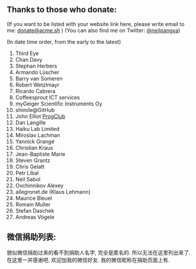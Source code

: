 ## Thanks to those who donate:

(If you want to be listed with your website link here, please write email to me: donate@acme.sh )
(You can also find me on Twitter: [@neilpangxa](https://twitter.com/neilpangxa))

(In date time order, from the early to the latest)

1. Third Eye
1. Chan Davy
1. Stephan Herbers
1. Armando Lüscher
1. Barry van Someren
1. Robert Wetzlmayr
1. Ricardo Cabrera
1. Coffeesprout ICT services
1. myGeiger Scientific Instruments Oy
1. shimile@GitHub
1. John Elliot <a href="https://www.progclub.org/">ProgClub</a>
1. Dan Langille
1. Haiku Lab Limited
1. Miroslav Lachman
1. Yannick Grangé
1. Christian Kraus
1. Jean-Baptiste Marie
1. Steven Grantz
1. Chris Gelatt
1. Petr Líbal
1. Neil Sabol
1. Ovchinnikov Alexey
1. allegronet.de (Klaus Lehmann)
1. Maurice Bleuel
1. Romain Muller
1. Stefan Daschek
1. Andreas Vögele



## 微信捐助列表:

貌似微信捐助过来的看不到捐助人名字, 完全是匿名的. 所以无法在这里列出来了.
在这里一并感谢吧. 欢迎加我的微信好友. 我的微信昵称在捐助页面上有.



